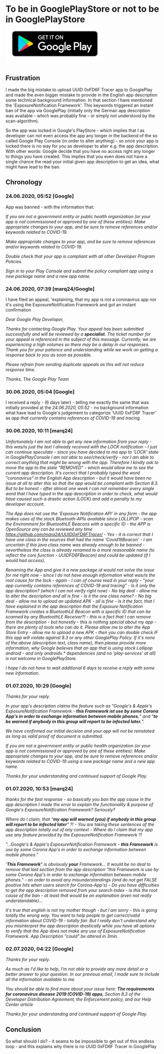 # To be in GooglePlayStore or not to be in GooglePlayStore ![Google Play](/misc/playstore/google-play-badge_en.png)
## Frustration
I made the big mistake to upload UUID 0xFD6F Tracer app to GooglePlay and made the even bigger mistake to provide in the English app description some technical background information. In that section I have mentioned the 'ExposureNotification Framework'. This keywords triggered an instant ban of the app via GooglePlay (initially only the German app description was available - which was probably fine - or simply not understood by the scan-algorithm).

So the app was locked in Google's PlayStore - which implies that I as developer can not even access the app any longer in the backend of the so called Google Play Console (in order to alter anything) - so once your app is locked there is no way for you as developer to alter e.g. the app description. With other words: Google decide that you have no access right any longer to things you have created. This implies that you even does not have a single chance the read your initial given app description to get an idea, what might have lead to the ban.

## Chronology
### 24.06.2020, 05:52 [Google]
App was banned - with the information that:
 
_If you are not a government entity or public health organization (or your app is not commissioned or approved by one of these entities): Make appropriate changes to your app, and be sure to remove references and/or keywords related to COVID-19._

_Make appropriate changes to your app, and be sure to remove references and/or keywords related to COVID-19._

_Double check that your app is compliant with all other Developer Program Policies._ 

_Sign in to your Play Console and submit the policy compliant app using a new package name and a new app name._

### 24.06.2020, 07:39 [marq24/Google]
I have filed an appeal, 'explaining, that my app is not a coronavirus app nor it's using the ExposureNotification Framework and got an instant confirmation

_Dear Google Play Developer,_

_Thanks for contacting Google Play. Your appeal has been submitted successfully and will be reviewed by a **specialist**. The ticket number for your appeal is referenced in the subject of this message. Currently, we are experiencing a high volumes so there may be a delay in our responses. Thank you for your patience and understanding while we work on getting a response back to you as soon as possible._  

_Please refrain from sending duplicate appeals as this will not reduce response time._  

_Thanks,_
_The Google Play Team_

### 30.06.2020, 05:04 [Google]
I received a reply - (6 days later) - telling me exactly the same that was initially provided at the _24.06.2020, 05:52_ - no background information what have lead to Google's judgement to categorize 'UUID 0xFD6F Tracer' as _app that currently contains references of COVID-19 and tracing_. 

### 30.06.2020, 10:11 [marq24]
_Unfortunately I am not able to get any new information from your reply - this was/is just the text I already received with the LOCK notification - I just can continue speculate - since you have decided to ma app to 'LOCK' state in GooglePlayConsole I am not able to see/check/verify - nor I am able to correct anything that might be wrong with the app. Therefore I kindly ask to move the app to the state "REMOVED" - which would allow me to see the current app description. It's correct that I probably typed the word "coronavirus" in the English App description - but it would have been no issue at all to alter this so that the app would be compliant with Section 8.3. But to be honest - after almost one week I can not remember every single word that I have typed in the app description in order to check, what would have caused such a drastic action (LOCK) and add a penalty to my developer account._

_The App does not use the 'Exposure Notification API' in any form - the app makes uses of the stock Bluetooth-APIs available since LOLLIPOP - scan the Environment for BluetoothLE Beacons with a specific ID - the APP is OpenSource any can be reviewed any time https://github.com/marq24/UUID0xFD6FTracer/ - Yes - it is correct that I have one class in the sources that had the name 'Covid19Beacon' - I am uncertain if this java class name was already enough to be banned - nevertheless the class is already renamed to a more reasonable name (to reflect the core function - UUIDFD6FBeacon) and could be updated (if I would had access)._

_Renaming the App and give it a new package.id would not solve the issue for me right now - since I do not have enough information what was/is the root cause for the lock - again - I can of course read in your reply - "your app currently contains references of COVID-19 and tracing" - Is it only the app description? (which I can not verify right now) - No big deal - allow me to alter the description and all is fine - Is it the one class name? - No big deal - allow me to upload an updated APK - all is fine - Is it the fact, that I have explained in the app description that the Exposure Notification Framework creates a BluetoothLE Beacon with a specific ID that can be scanned by any BluetoothLE Receiver?! - this is a fact that I can remove from the description - but honestly - this is nothing special about my app - there are plenty of tools who can do it. Please allow me to alter the App Store Entry - allow me to upload a new APK - then you can double check IF this app will violate against 8.3 or any other GooglePlay Policy. If it's none of the above (description text, class name), then please provide more information, why Google believes that an app that is using stock Lollipop android - and only androidx.* dependencies (and no 'play-services' at all) is not welcome in GooglePlayStore._

_I hope I do not have to wait additional 6 days to receive a reply with some new information._

### 01.07.2020, 10:29 [Google]
_Thanks for your reply._

_In your app's description claims the feature such as "Google's & Apple's ExposureNotification Framework - **this Framework ist use by some Corona App's in order to exchange information between mobile phones.**" and "**to be warned if anybody in this group will report to be infected later.**"._

_We have confirmed our initial decision and your app will not be reinstated as long as valid proof of document is submitted._

_If you are not a government entity or public health organization (or your app is not commissioned or approved by one of these entities): Make appropriate changes to your app, and be sure to remove references and/or keywords related to COVID-19 using a new package name and a new app name._

_Thanks for your understanding and continued support of Google Play._

### 01.07.2020, 10:53 [marq24]
_thanks for the fast response - so basically you ban the app cause in the app description I made the error to explain the functionality & purpose of Google's ExposureNotification Framework? Seriously?_

_Where do I claim, that "**my app  will warned (you) if anybody in this group will report to be infected later**" ?! - You are taking these sentences of the app description totally out of any context - Where do I claim that my app use any feature provided by the ExposureNotification Framework ?!_

_"...Google's & Apple's ExposureNotification Framework - **this Framework** is use by some Corona App's in order to exchange information between mobile phones."_

_'**This Framework**" is obviously **your** Framework... It would be no deal to remove that last section from the app description "this Framework is use by some Corona App's in order to exchange information between mobile phones." - on order to avoid any misunderstandings (and do not get FALSE positive hits when users search for Corona-App's) - Do you have difficulties to get the app description removed from your search index - is this the root cause of the ban - at least that would be an explanation (even not really understandable)..._ 

_it's true that english is not my mother though - but I am sorry - this is going totally the wrong way. You want to help people to get correct/valid information about COVID-19 - totally fair. But I really don't understand why you misinterpret the app description drastically while you have all options to verify that the App does not make any use of  ExposureNotification Framework. App Description "could" be altered in 3min._

### 02.07.2020, 04:22 [Google]
_Thanks for your reply._

_As much as I'd like to help, I’m not able to provide any more detail or a better answer to your question. In our previous email, I made sure to include all the information available to me._

_You should be able to find more about your issue here: **The requirements for coronavirus disease 2019 (COVID-19) apps**, Section 8.3 of the Developer Distribution Agreement, the Enforcement policy, and our Help Center article_ 

_Thanks for your understanding and continued support of Google Play._

## Conclusion
So what should I do? - it seams to be impossible to get out of this endless loop - and this explains why there is no UUID 0xFD6F Tracer in GooglePlay
